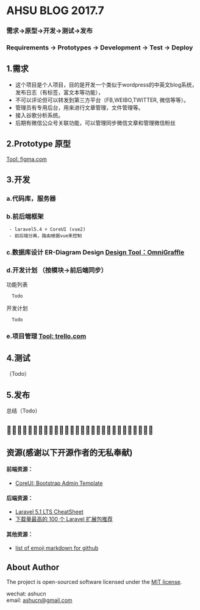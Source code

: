 # AHSU BLOG 2017.7

### 需求->原型->开发->测试->发布  
### Requirements -> Prototypes -> Development -> Test -> Deploy  

## 1.需求  
- 这个项目是个人项目，目的是开发一个类似于wordpress的中英文blog系统，发布日志（有标签，富文本等功能），    
- 不可以评论但可以转发到第三方平台（FB,WEIBO,TWITTER, 微信等等）。    
- 管理员有专用后台，用来进行文章管理，文件管理等。  
- 接入谷歌分析系统。  
- 后期有微信公众号关联功能，可以管理同步微信文章和管理微信粉丝    


## 2.Prototype 原型  
[Tool: figma.com](http://figma.com)    

## 3.开发   
### a.代码库，服务器   
### b.前后端框架   
````  
 - laravel5.4 + CoreUI (vue2)  
 - 前后端分离，路由根据vue来控制    
 ````  
  
### c.数据库设计 ER-Diagram Design  [Design Tool：OmniGraffle](https://www.omnigroup.com/omniGraffle/)    
### d.开发计划 （按模块->前后端同步）  
功能列表    
````  
  Todo
````  
开发计划     
````  
  Todo
````  
### e.项目管理 [Tool: trello.com](http://trello.com)    


## 4.测试  
（Todo）  

## 5.发布  
  
总结（Todo）  

## :deciduous_tree::deciduous_tree::deciduous_tree::deciduous_tree::deciduous_tree::deciduous_tree::deciduous_tree::deciduous_tree::deciduous_tree::deciduous_tree::deciduous_tree::deciduous_tree::deciduous_tree::deciduous_tree::deciduous_tree::deciduous_tree::deciduous_tree::deciduous_tree::deciduous_tree::deciduous_tree::deciduous_tree::deciduous_tree::deciduous_tree::deciduous_tree::deciduous_tree::deciduous_tree::deciduous_tree::deciduous_tree: 

## 资源(感谢以下开源作者的无私奉献)           
#### 前端资源：  
- [CoreUI: Bootstrap Admin Template](http://coreui.io)  
  
#### 后端资源：  
- [Laravel 5.1 LTS CheatSheet](https://cs.laravel-china.org/)  
- [下载量最高的 100 个 Laravel 扩展包推荐](https://laravel-china.org/topics/2530/the-highest-amount-of-downloads-of-the-100-laravel-extensions-recommended)  
  
#### 其他资源：  
- [list of emoji markdown for github](https://gist.github.com/rxaviers/7360908)    

## About Author 
The project is open-sourced software licensed under the [MIT license](http://opensource.org/licenses/MIT).  

wechat: ashucn  
email: ashucn@gmail.com    
